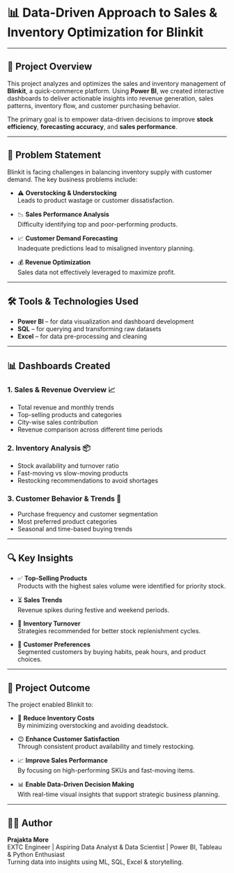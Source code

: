 
# 📊 Data-Driven Approach to Sales & Inventory Optimization for Blinkit

---

## 🚀 Project Overview

This project analyzes and optimizes the sales and inventory management of **Blinkit**, a quick-commerce platform. Using **Power BI**, we created interactive dashboards to deliver actionable insights into revenue generation, sales patterns, inventory flow, and customer purchasing behavior.

The primary goal is to empower data-driven decisions to improve **stock efficiency**, **forecasting accuracy**, and **sales performance**.

---

## 🎯 Problem Statement

Blinkit is facing challenges in balancing inventory supply with customer demand. The key business problems include:

- ⚠️ **Overstocking & Understocking**  
  Leads to product wastage or customer dissatisfaction.

- 📉 **Sales Performance Analysis**  
  Difficulty identifying top and poor-performing products.

- 📈 **Customer Demand Forecasting**  
  Inadequate predictions lead to misaligned inventory planning.

- 💰 **Revenue Optimization**  
  Sales data not effectively leveraged to maximize profit.

---

## 🛠️ Tools & Technologies Used

- **Power BI** – for data visualization and dashboard development  
- **SQL** – for querying and transforming raw datasets  
- **Excel** – for data pre-processing and cleaning

---

## 📊 Dashboards Created

### 1. Sales & Revenue Overview 📈  
- Total revenue and monthly trends  
- Top-selling products and categories  
- City-wise sales contribution  
- Revenue comparison across different time periods

### 2. Inventory Analysis 📦  
- Stock availability and turnover ratio  
- Fast-moving vs slow-moving products  
- Restocking recommendations to avoid shortages

### 3. Customer Behavior & Trends 🛒  
- Purchase frequency and customer segmentation  
- Most preferred product categories  
- Seasonal and time-based buying trends

---

## 🔍 Key Insights

- ✅ **Top-Selling Products**  
  Products with the highest sales volume were identified for priority stock.

- ⏳ **Sales Trends**  
  Revenue spikes during festive and weekend periods.

- 🔄 **Inventory Turnover**  
  Strategies recommended for better stock replenishment cycles.

- 👥 **Customer Preferences**  
  Segmented customers by buying habits, peak hours, and product choices.

---

## 🚀 Project Outcome

The project enabled Blinkit to:

- 💸 **Reduce Inventory Costs**  
  By minimizing overstocking and avoiding deadstock.

- 😊 **Enhance Customer Satisfaction**  
  Through consistent product availability and timely restocking.

- 📈 **Improve Sales Performance**  
  By focusing on high-performing SKUs and fast-moving items.

- 📊 **Enable Data-Driven Decision Making**  
  With real-time visual insights that support strategic business planning.

---
## 👩‍💻 Author
**Prajakta More**  
EXTC Engineer | Aspiring Data Analyst & Data Scientist | 
Power BI, Tableau & Python Enthusiast  
Turning data into insights using ML, SQL, Excel & storytelling.

